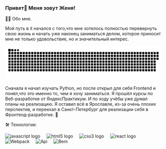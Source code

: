 ### Привет👋 Меня зовут Женя!   

👩‍💻  Обо мне.

Мой путь в it начался с того,что мне хотелось полностью перевернуть свою жизнь и начать уже наконец заниматься делом, которое приносит мне не только удовольствие, но и значительный интерес.    
<p align="center">
 <img width="600" src="snake.svg" alt="snake"/>
</p>
Сначала я начал изучать Python, но после открыл для себя Frontend и понял,что это именно то, чем я хочу заниматься. Я прошёл курсы по Веб-разработке от ЯндексПрактикум. И по ходу учёбы уже думал планы на реализацию. Я оставил всё в Ярославле, из-за очень плохих перспектив, и переехал в Санкт-Петербург для реализации себя в Фронтенд-разработке.   🚂 

🛠 Технологии:

<div align="left">
  <img src="https://cdn.jsdelivr.net/gh/devicons/devicon/icons/javascript/javascript-original.svg" height="40" alt="javascript logo"  />
  <img width="12" />
  <img src="https://cdn.jsdelivr.net/gh/devicons/devicon/icons/html5/html5-original.svg" height="40" alt="html5 logo"  />
  <img width="12" />
  <img src="https://cdn.jsdelivr.net/gh/devicons/devicon/icons/css3/css3-original.svg" height="40" alt="css3 logo"  />
  <img width="12" />
  <img src="https://cdn.jsdelivr.net/gh/devicons/devicon/icons/react/react-original.svg" height="40" alt="react logo"  />
  <img width="12" />
  <img src='https://img.shields.io/badge/-Webpack-99d6f8?logo=webpack&logoColor=black' height='40' alt='Webpack'>
    <img width="12" />
  <img src='https://img.shields.io/badge/-api-yellow' height='40' alt='Api'>
    <img width="12" />
  <img src='https://img.shields.io/badge/-BEM-yellowgreen' height='40' alt='Bem'>
</div>